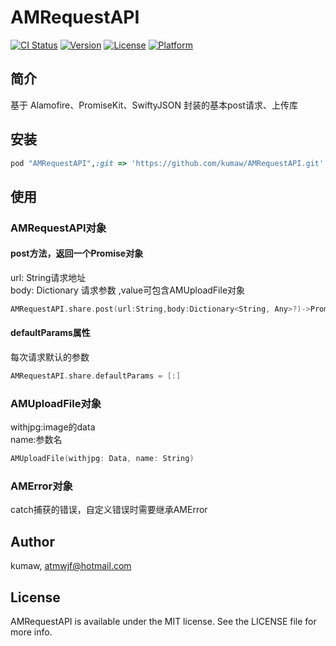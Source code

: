 # AMRequestAPI

[![CI Status](http://img.shields.io/travis/kumaw/AMRequestAPI.svg?style=flat)](https://travis-ci.org/kumaw/AMRequestAPI)
[![Version](https://img.shields.io/cocoapods/v/AMRequestAPI.svg?style=flat)](http://cocoapods.org/pods/AMRequestAPI)
[![License](https://img.shields.io/cocoapods/l/AMRequestAPI.svg?style=flat)](http://cocoapods.org/pods/AMRequestAPI)
[![Platform](https://img.shields.io/cocoapods/p/AMRequestAPI.svg?style=flat)](http://cocoapods.org/pods/AMRequestAPI)

## 简介
基于 Alamofire、PromiseKit、SwiftyJSON 封装的基本post请求、上传库


## 安装

```ruby
pod "AMRequestAPI",:git => 'https://github.com/kumaw/AMRequestAPI.git'
```
## 使用
### AMRequestAPI对象
#### post方法，返回一个Promise<JSON>对象
url: String请求地址  
body: Dictionary 请求参数 ,value可包含AMUploadFile对象

```swift
AMRequestAPI.share.post(url:String,body:Dictionary<String, Any>?)->Promise<JSON>
```
#### defaultParams属性
每次请求默认的参数

```swift
AMRequestAPI.share.defaultParams = [:]
```

### AMUploadFile对象

withjpg:image的data  
name:参数名

```swift
AMUploadFile(withjpg: Data, name: String)
```
### AMError对象
catch捕获的错误，自定义错误时需要继承AMError


## Author

kumaw, atmwjf@hotmail.com

## License

AMRequestAPI is available under the MIT license. See the LICENSE file for more info.
